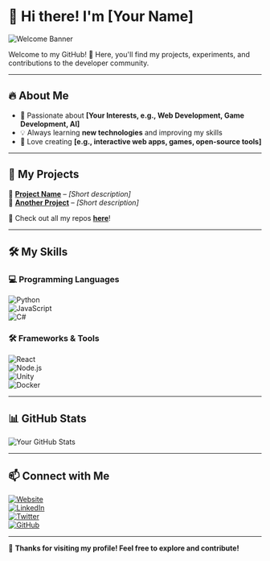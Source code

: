 # 👋 Hi there! I'm [Your Name]  
![Welcome Banner](https://your-image-url.com/banner.png)  

Welcome to my GitHub! 🚀 Here, you'll find my projects, experiments, and contributions to the developer community.  

---

## 🔥 About Me  
- 🎯 Passionate about **[Your Interests, e.g., Web Development, Game Development, AI]**  
- 💡 Always learning **new technologies** and improving my skills  
- 🎨 Love creating **[e.g., interactive web apps, games, open-source tools]**  

---

## 📂 My Projects  
🔹 **[Project Name](https://github.com/YourUsername/ProjectName)** – *[Short description]*  
🔹 **[Another Project](https://github.com/YourUsername/AnotherProject)** – *[Short description]*  

📌 Check out all my repos **[here](https://github.com/YourUsername?tab=repositories)**!  

---

## 🛠 My Skills  
### **💻 Programming Languages**  
![Python](https://img.shields.io/badge/Python-3776AB?style=for-the-badge&logo=python&logoColor=white)  
![JavaScript](https://img.shields.io/badge/JavaScript-F7DF1E?style=for-the-badge&logo=javascript&logoColor=black)  
![C#](https://img.shields.io/badge/C%23-239120?style=for-the-badge&logo=c-sharp&logoColor=white)  

### **🛠 Frameworks & Tools**  
![React](https://img.shields.io/badge/React-20232A?style=for-the-badge&logo=react&logoColor=61DAFB)  
![Node.js](https://img.shields.io/badge/Node.js-43853D?style=for-the-badge&logo=node.js&logoColor=white)  
![Unity](https://img.shields.io/badge/Unity-100000?style=for-the-badge&logo=unity&logoColor=white)  
![Docker](https://img.shields.io/badge/Docker-2496ED?style=for-the-badge&logo=docker&logoColor=white)  

---

## 📊 GitHub Stats  
![Your GitHub Stats](https://github-readme-stats.vercel.app/api?username=YourUsername&show_icons=true&theme=radical)  

---

## 📫 Connect with Me  
[![Website](https://img.shields.io/badge/🌍-Website-0A66C2?style=for-the-badge)](https://yourwebsite.com)  
[![LinkedIn](https://img.shields.io/badge/LinkedIn-0A66C2?style=for-the-badge&logo=linkedin&logoColor=white)](https://linkedin.com/in/YourUsername)  
[![Twitter](https://img.shields.io/badge/Twitter-1DA1F2?style=for-the-badge&logo=twitter&logoColor=white)](https://twitter.com/YourUsername)  
[![GitHub](https://img.shields.io/badge/GitHub-181717?style=for-the-badge&logo=github&logoColor=white)](https://github.com/YourUsername)  

---

🚀 **Thanks for visiting my profile! Feel free to explore and contribute!**  
